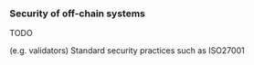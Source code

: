 ### Security of off-chain systems
TODO

(e.g. validators)
Standard security practices such as ISO27001

